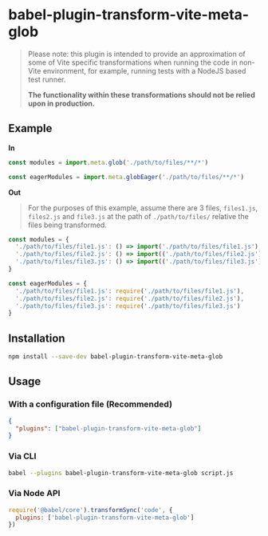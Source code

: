 # babel-plugin-transform-vite-meta-glob

> Please note: this plugin is intended to provide an approximation of some of Vite specific
> transformations when running the code in non-Vite environment, for example, running tests with a
> NodeJS based test runner.
>
> **The functionality within these transformations should not be relied upon in production.**

## Example

**In**

```js
const modules = import.meta.glob('./path/to/files/**/*')

const eagerModules = import.meta.globEager('./path/to/files/**/*')
```

**Out**

> For the purposes of this example, assume there are 3 files, `files1.js`, `files2.js` and
> `file3.js` at the path of `./path/to/files/` relative the files being transformed.

```js
const modules = {
  './path/to/files/file1.js': () => import('./path/to/files/file1.js'),
  './path/to/files/file2.js': () => import(('./path/to/files/file2.js'),
  './path/to/files/file3.js': () => import(('./path/to/files/file3.js')
}

const eagerModules = {
  './path/to/files/file1.js': require('./path/to/files/file1.js'),
  './path/to/files/file2.js': require('./path/to/files/file2.js'),
  './path/to/files/file3.js': require('./path/to/files/file3.js')
}
```

## Installation

```sh
npm install --save-dev babel-plugin-transform-vite-meta-glob
```

## Usage

### With a configuration file (Recommended)

```json
{
  "plugins": ["babel-plugin-transform-vite-meta-glob"]
}
```

### Via CLI

```sh
babel --plugins babel-plugin-transform-vite-meta-glob script.js
```

### Via Node API

```javascript
require('@babel/core').transformSync('code', {
  plugins: ['babel-plugin-transform-vite-meta-glob']
})
```
